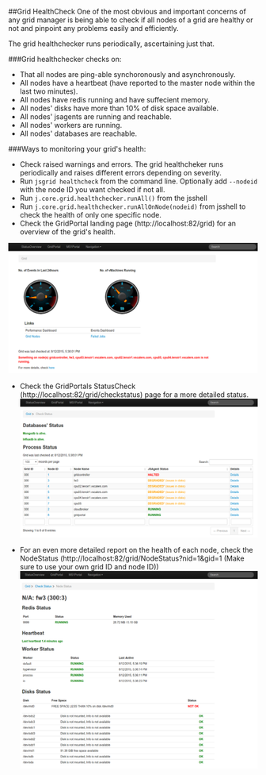 ##Grid HealthCheck
One of the most obvious and important concerns of any grid manager is being able to check if all nodes of a grid are healthy or not and pinpoint any problems easily and efficiently.

The grid healthchecker runs periodically, ascertaining just that.

###Grid healthchecker checks on:
 * That all nodes are ping-able synchoronously and asynchronously.
 * All nodes have a heartbeat (have reported to the master node within the last two minutes).
 * All nodes have redis running and have suffecient memory.
 * All nodes' disks have more than 10% of disk space available.
 * All nodes' jsagents are running and reachable.
 * All nodes' workers are running.
 * All nodes' databases are reachable.


###Ways to monitoring your grid's health:
* Check raised warnings and errors. The grid healthcheker runs periodically and raises different errors depending on severity.
* Run `jsgrid healthcheck` from the command line. Optionally add `--nodeid ` with the node ID you want checked if not all.
* Run `j.core.grid.healthchecker.runAll()` from the jsshell
* Run `j.core.grid.healthchecker.runAllOnNode(nodeid)` from jsshell to check the health of only one specific node. 
* Check the GridPortal landing page (http://localhost:82/grid) for an overview of the grid's health.
 

![](HealthCheck.png)


* Check the GridPortals StatusCheck (http://localhost:82/grid/checkstatus) page for a more detailed status.
![](CheckStatus.png)

* For an even more detailed report on the health of each node, check the NodeStatus (http://localhost:82/grid/NodeStatus?nid=1&gid=1  (Make sure to use your own grid ID and node ID))
![](NodeStatus.png)